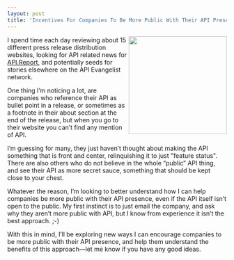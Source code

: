 ```yaml
---
layout: post
title: 'Incentives For Companies To Be More Public With Their API Presence'
---
```

<p><img src="https://s3.amazonaws.com/kinlane-productions/bw-icons/bw-carrot.png" alt="" width="225" align="right" /></p>
<p>I spend time each day reviewing about 15 different press release distribution websites, looking for API related news for <a href="http://api.report">API.Report</a>, and potentially seeds for stories elsewhere on the API Evangelist network.</p>
<p>One thing I&rsquo;m noticing a lot, are companies who reference their API as bullet point in a release, or sometimes as a footnote in their about section at the end of the release, but when you go to their website you can&rsquo;t find any mention of API.</p>
<p>I&rsquo;m guessing for many, they just haven&rsquo;t thought about making the API something that is front and center, relinquishing it to just "feature status". There are also others who do not believe in the whole &ldquo;public&rdquo; API thing, and see their API as more secret sauce, something that should be kept close to your chest.</p>
<p>Whatever the reason, I&rsquo;m looking to better understand how I can help companies be more public with their API presence, even if the API itself isn&rsquo;t open to the public. My first instinct is to just email the company, and ask why they aren&rsquo;t more public with API, but I know from experience it isn&rsquo;t the best approach. ;-)</p>
<p>With this in mind, I&rsquo;ll be exploring new ways I can encourage companies to be more public with their API presence, and help them understand the benefits of this approach&mdash;let me know if you have any good ideas.</p>